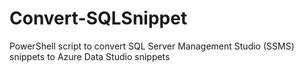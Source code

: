 # Convert-SQLSnippet
PowerShell script to convert SQL Server Management Studio (SSMS) snippets to Azure Data Studio snippets
